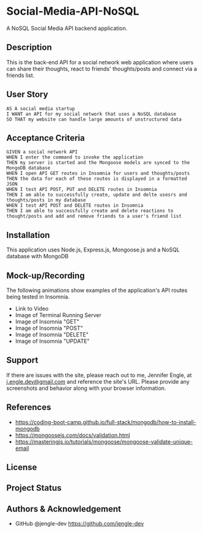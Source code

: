 # Social-Media-API-NoSQL
A NoSQL Social Media API backend application.

## Description
This is the back-end API for a social network web application where users can share their thoughts, react to friends' thoughts/posts and connect via a friends list.

## User Story
<pre><code>AS A social media startup
I WANT an API for my social network that uses a NoSQL database
SO THAT my website can handle large amounts of unstructured data
</code></pre>

## Acceptance Criteria
<pre><code>GIVEN a social network API
WHEN I enter the command to invoke the application
THEN my server is started and the Mongoose models are synced to the MongoDB database
WHEN I open API GET routes in Insomnia for users and thoughts/posts
THEN the data for each of these routes is displayed in a formatted JSON
WHEN I test API POST, PUT and DELETE routes in Insomnia
THEN I am able to successfully create, update and delte usesrs and thoughts/posts in my database
WHEN I test API POST and DELETE routes in Insomnia
THEN I am able to successfully create and delete reactions to thought/posts and add and remove friends to a user's friend list
</code></pre>

## Installation
This application uses Node.js, Express.js, Mongoose.js and a NoSQL database with MongoDB

## Mock-up/Recording
The following animations show examples of the application's API routes being tested in Insomnia.

* Link to Video
* Image of Terminal Running Server
* Image of Insomnia "GET"
* Image of Insomnia "POST"
* Image of Insomnia "DELETE"
* Image of Insomnia "UPDATE"

## Support
If there are issues with the site, please reach out to me, Jennifer Engle, at j.engle.dev@gmail.com and reference the site's URL. Please provide any screenshots and behavior along with your browser information.

## References
* https://coding-boot-camp.github.io/full-stack/mongodb/how-to-install-mongodb
* https://mongoosejs.com/docs/validation.html
* https://masteringjs.io/tutorials/mongoose/mongoose-validate-unique-email

## License

## Project Status

## Authors & Acknowledgement

- GitHub @jengle-dev https://github.com/jengle-dev
